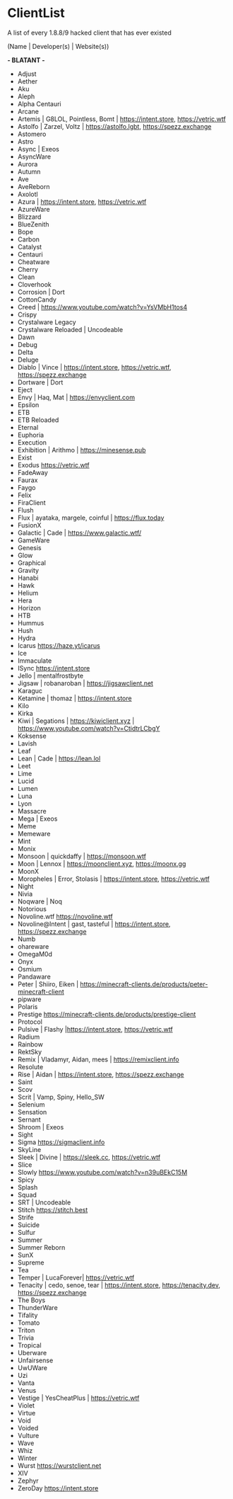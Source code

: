 # ClientList
A list of every 1.8.8/9 hacked client that has ever existed

(Name | Developer(s) | Website(s))

**-  BLATANT -**
- Adjust
- Aether
- Aku
- Aleph
- Alpha Centauri
- Arcane
- Artemis | G8LOL, Pointless, Bomt | https://intent.store, https://vetric.wtf
- Astolfo | Zarzel, Voltz | <https://astolfo.lgbt>, https://spezz.exchange
- Astomero
- Astro
- Async | Exeos
- AsyncWare
- Aurora
- Autumn
- Ave
- AveReborn
- Axolotl
- Azura | https://intent.store, https://vetric.wtf
- AzureWare
- Blizzard
- BlueZenith
- Bope
- Carbon
- Catalyst
- Centauri
- Cheatware
- Cherry
- Clean
- Cloverhook
- Corrosion | Dort
- CottonCandy
- Creed | https://www.youtube.com/watch?v=YsVMbH1tos4
- Crispy
- Crystalware Legacy
- Crystalware Reloaded | Uncodeable
- Dawn
- Debug
- Delta
- Deluge
- Diablo | Vince | https://intent.store, https://vetric.wtf, https://spezz.exchange
- Dortware | Dort
- Eject
- Envy | Haq, Mat | https://envyclient.com
- Epsilon
- ETB
- ETB Reloaded
- Eternal
- Euphoria
- Execution
- Exhibition | Arithmo | https://minesense.pub
- Exist
- Exodus https://vetric.wtf
- FadeAway
- Faurax
- Faygo
- Felix
- FiraClient
- Flush
- Flux | ayataka, margele, coinful | https://flux.today
- FusionX
- Galactic | Cade | https://www.galactic.wtf/
- GameWare
- Genesis
- Glow
- Graphical
- Gravity
- Hanabi
- Hawk
- Helium
- Hera
- Horizon
- HTB
- Hummus
- Hush
- Hydra
- Icarus https://haze.yt/icarus
- Ice
- Immaculate
- ISync https://intent.store
- Jello | mentalfrostbyte
- Jigsaw | robanaroban | https://jigsawclient.net
- Karaguc
- Ketamine | thomaz | https://intent.store
- Kilo
- Kirka
- Kiwi | Segations | https://kiwiclient.xyz | https://www.youtube.com/watch?v=CtidtrLCbgY
- Koksense
- Lavish
- Leaf
- Lean | Cade | https://lean.lol
- Leet
- Lime
- Lucid
- Lumen
- Luna
- Lyon
- Massacre
- Mega | Exeos
- Meme
- Memeware
- Mint
- Monix
- Monsoon | quickdaffy | https://monsoon.wtf
- Moon | Lennox | https://moonclient.xyz, https://moonx.gg
- MoonX
- Moropheles | Error, Stolasis | https://intent.store, https://vetric.wtf
- Night
- Nivia
- Noqware | Noq
- Notorious
- Novoline.wtf https://novoline.wtf
- Novoline@Intent | gast, tasteful | https://intent.store, https://spezz.exchange
- Numb
- ohareware
- OmegaM0d
- Onyx
- Osmium
- Pandaware
- Peter | Shiiro, Eiken | https://minecraft-clients.de/products/peter-minecraft-client
- pipware
- Polaris
- Prestige https://minecraft-clients.de/products/prestige-client
- Protocol
- Pulsive | Flashy |https://intent.store, https://vetric.wtf
- Radium
- Rainbow
- RektSky
- Remix | Vladamyr, Aidan, mees | https://remixclient.info
- Resolute
- Rise | Aidan | https://intent.store, https://spezz.exchange
- Saint
- Scov
- Scrit | Vamp, Spiny, Hello_SW
- Selenium
- Sensation
- Sernant
- Shroom | Exeos
- Sight
- Sigma https://sigmaclient.info
- SkyLine
- Sleek | Divine | https://sleek.cc, https://vetric.wtf
- Slice
- Slowly https://www.youtube.com/watch?v=n39uBEkC15M
- Spicy
- Splash
- Squad
- SRT | Uncodeable
- Stitch https://stitch.best
- Strife
- Suicide
- Sulfur
- Summer
- Summer Reborn
- SunX
- Supreme
- Tea
- Temper | LucaForever| https://vetric.wtf
- Tenacity | cedo, senoe, tear | https://intent.store, https://tenacity.dev, https://spezz.exchange
- The Boys
- ThunderWare
- Tifality
- Tomato
- Triton
- Trivia
- Tropical
- Uberware
- Unfairsense
- UwUWare
- Uzi
- Vanta
- Venus
- Vestige | YesCheatPlus | https://vetric.wtf
- Violet
- Virtue
- Void
- Voided
- Vulture
- Wave
- Whiz
- Winter
- Wurst https://wurstclient.net
- XIV
- Zephyr
- ZeroDay https://intent.store
